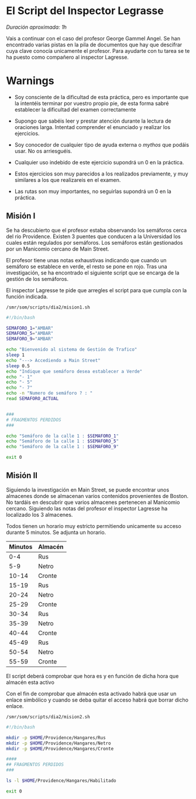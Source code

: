 # El Script del Inspector Legrasse

*Duración aproximada: 1h*

Vais a continuar con el caso del profesor George Gammel Angel. Se han encontrado varias pistas en la pila de documentos que hay que descifrar cuya clave conocía unicamente el profesor. Para ayudarte con tu tarea se te ha puesto como compañero al inspector Lagresse.

# Warnings

+ Soy consciente de la dificultad de esta práctica, pero es importante que la intentéis terminar por vuestro propio pie, de esta forma sabré establecer la dificultad del examen correctamente

+ Supongo que sabéis leer y prestar atención durante la lectura de oraciones larga. Intentad comprender el enunciado y realizar los ejercicios.

+ Soy conocedor de cualquier tipo de ayuda externa o *mythos* que podáis usar. No os arriesguéis.

+ Cualquier uso indebido de este ejercicio supondrá un 0 en la práctica.

+ Estos ejercicios son muy parecidos a los realizados previamente, y muy similares a los que realizareis en el examen. 

+ Las rutas son muy importantes, no seguirlas supondrá un 0 en la práctica.

## Misión I

Se ha descubierto que el profesor estaba observando los semáforos cerca del rio Providence. Existen 3 puentes que conducen a la Universidad los cuales están regulados por semáforos. Los semáforos están gestionados por un Manicomio cercano de Main Street. 

El profesor tiene unas notas exhaustivas indicando que cuando un semáforo se establece en verde, el resto se pone en rojo. Tras una investigación, se ha encontrado el siguiente script que se encarga de la gestión de los semáforos.

El inspector Lagresse te pide que arregles el script para que cumpla con la función indicada.

`/smr/som/scripts/dia2/mision1.sh`

```bash
#!/bin/bash

SEMAFORO_1="AMBAR"
SEMAFORO_5="AMBAR"
SEMAFORO_9="AMBAR"

echo "Bienvenido al sistema de Gestión de Trafico"
sleep 1
echo "---> Accediendo a Main Street"
sleep 0.5
echo "Indique que semáforo desea establecer a Verde"
echo "- 1"
echo "- 5"
echo "- 7" 
echo -n "Numero de semáforo ? : "
read SEMAFORO_ACTUAL


###
# FRAGMENTOS PERDIDOS
###

echo "Semáforo de la calle 1 : $SEMAFORO_1"
echo "Semáforo de la calle 1 : $SEMAFORO_5"
echo "Semáforo de la calle 1 : $SEMAFORO_9"

exit 0
```

## Misión II

Siguiendo la investigación en Main Street, se puede encontrar unos almacenes donde se almacenan varios contenidos provenientes de Boston. No tardáis en descubrir que varios almacenes pertenecen al Manicomio cercano. Siguiendo las notas del profesor el inspector Lagresse ha localizado los 3 almacenes.

Todos tienen un horario muy estricto permitiendo unicamente su acceso durante 5 minutos. Se adjunta un horario. 

| Minutos |Almacén |
|-|-|
|0-4 | Rus |
5-9| Netro
10-14|Cronte
|15-19 | Rus |
20-24| Netro
25-29|Cronte
|30-34 | Rus |
35-39 |Netro
40-44|Cronte
|45-49 | Rus |
50-54| Netro
55-59|Cronte

El script deberá comprobar que hora es y en función de dicha hora que almacén esta activo

Con el fin de comprobar que almacén esta activado habrá que usar un enlace simbólico y cuando se deba quitar el acceso habrá que borrar dicho enlace. 

`/smr/som/scripts/dia2/mision2.sh`
```bash
#!/bin/bash

mkdir -p $HOME/Providence/Hangares/Rus
mkdir -p $HOME/Providence/Hangares/Netro
mkdir -p $HOME/Providence/Hangares/Cronte

#### 
## FRAGMENTOS PERDIDOS
###

ls -l $HOME/Providence/Hangares/Habilitado

exit 0
```
